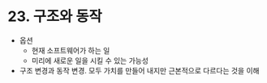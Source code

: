 # 23. 구조와 동작
- 옵션
  - 현재 소프트웨어가 하는 일
  - 미리에 새로운 일을 시킬 수 있는 가능성
- 구조 변경과 동작 변경. 모두 가치를 만들어 내지만 근본적으로 다르다는 것을 이해